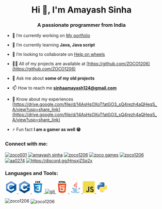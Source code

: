 <h1 align="center">Hi 👋, I'm Amayash Sinha</h1>
<h3 align="center">A passionate programmer from India</h3>

- 🔭 I’m currently working on [My portfolio](https://zoco1206.github.io/Amayash-portfolio.github.io/)

- 🌱 I’m currently learning **Java, Java script**

- 👯 I’m looking to collaborate on [Help on wheels](https://github.com/Anshcoder26/HelpOnWheels)

- 👨‍💻 All of my projects are available at [https://github.com/ZOCO1206](https://github.com/ZOCO1206)

- 💬 Ask me about **some of my old projects**

- 📫 How to reach me **sinhaamayash124@gmail.com**

- 📄 Know about my experiences [https://drive.google.com/file/d/14AsHsOXoTfatGO3_sQ4rezh4aQHeqS_A/view?usp=share_link](https://drive.google.com/file/d/14AsHsOXoTfatGO3_sQ4rezh4aQHeqS_A/view?usp=share_link)

- ⚡ Fun fact **I am a gamer as well 😁**

<h3 align="left">Connect with me:</h3>
<p align="left">
<a href="https://twitter.com/zoco001" target="blank"><img align="center" src="https://raw.githubusercontent.com/rahuldkjain/github-profile-readme-generator/master/src/images/icons/Social/twitter.svg" alt="zoco001" height="30" width="40" /></a>
<a href="https://linkedin.com/in/amayash sinha" target="blank"><img align="center" src="https://raw.githubusercontent.com/rahuldkjain/github-profile-readme-generator/master/src/images/icons/Social/linked-in-alt.svg" alt="amayash sinha" height="30" width="40" /></a>
<a href="https://instagram.com/zoco1206" target="blank"><img align="center" src="https://raw.githubusercontent.com/rahuldkjain/github-profile-readme-generator/master/src/images/icons/Social/instagram.svg" alt="zoco1206" height="30" width="40" /></a>
<a href="https://www.youtube.com/c/zoco games" target="blank"><img align="center" src="https://raw.githubusercontent.com/rahuldkjain/github-profile-readme-generator/master/src/images/icons/Social/youtube.svg" alt="zoco games" height="30" width="40" /></a>
<a href="https://www.codechef.com/users/zoco1206" target="blank"><img align="center" src="https://cdn.jsdelivr.net/npm/simple-icons@3.1.0/icons/codechef.svg" alt="zoco1206" height="30" width="40" /></a>
<a href="https://www.hackerrank.com/aa0274" target="blank"><img align="center" src="https://raw.githubusercontent.com/rahuldkjain/github-profile-readme-generator/master/src/images/icons/Social/hackerrank.svg" alt="aa0274" height="30" width="40" /></a>
<a href="https://discord.gg/https://discord.gg/HnsxjZSq2x" target="blank"><img align="center" src="https://raw.githubusercontent.com/rahuldkjain/github-profile-readme-generator/master/src/images/icons/Social/discord.svg" alt="https://discord.gg/HnsxjZSq2x" height="30" width="40" /></a>
</p>

<h3 align="left">Languages and Tools:</h3>
<p align="left"> <a href="https://www.cprogramming.com/" target="_blank" rel="noreferrer"> <img src="https://raw.githubusercontent.com/devicons/devicon/master/icons/c/c-original.svg" alt="c" width="40" height="40"/> </a> <a href="https://www.w3schools.com/cpp/" target="_blank" rel="noreferrer"> <img src="https://raw.githubusercontent.com/devicons/devicon/master/icons/cplusplus/cplusplus-original.svg" alt="cplusplus" width="40" height="40"/> </a> <a href="https://www.w3schools.com/css/" target="_blank" rel="noreferrer"> <img src="https://raw.githubusercontent.com/devicons/devicon/master/icons/css3/css3-original-wordmark.svg" alt="css3" width="40" height="40"/> </a> <a href="https://git-scm.com/" target="_blank" rel="noreferrer"> <img src="https://www.vectorlogo.zone/logos/git-scm/git-scm-icon.svg" alt="git" width="40" height="40"/> </a> <a href="https://www.w3.org/html/" target="_blank" rel="noreferrer"> <img src="https://raw.githubusercontent.com/devicons/devicon/master/icons/html5/html5-original-wordmark.svg" alt="html5" width="40" height="40"/> </a> <a href="https://www.java.com" target="_blank" rel="noreferrer"> <img src="https://raw.githubusercontent.com/devicons/devicon/master/icons/java/java-original.svg" alt="java" width="40" height="40"/> </a> <a href="https://developer.mozilla.org/en-US/docs/Web/JavaScript" target="_blank" rel="noreferrer"> <img src="https://raw.githubusercontent.com/devicons/devicon/master/icons/javascript/javascript-original.svg" alt="javascript" width="40" height="40"/> </a> <a href="https://www.python.org" target="_blank" rel="noreferrer"> <img src="https://raw.githubusercontent.com/devicons/devicon/master/icons/python/python-original.svg" alt="python" width="40" height="40"/> </a> </p>

<p><img align="left" src="https://github-readme-stats.vercel.app/api/top-langs?username=zoco1206&show_icons=true&theme=tokyonight&title_color=44ff00&text_color=00ff04&locale=en&layout=compact" alt="zoco1206" /></p>

<p>&nbsp;<img align="center" src="https://github-readme-stats.vercel.app/api?username=zoco1206&show_icons=true&theme=tokyonight&title_color=1eff00&text_color=66ff00&locale=en" alt="zoco1206" /></p>


